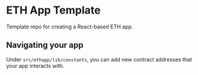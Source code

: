 # ETH App Template
Template repo for creating a React-based ETH app.

## Navigating your app
Under `src/ethapp/lib/constants`, you can add new contract addresses that your app interacts with.